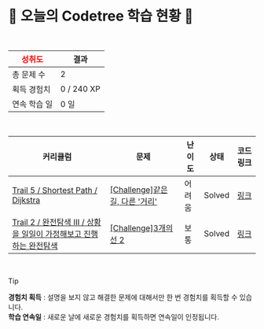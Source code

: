 # 🌲 오늘의 Codetree 학습 현황 🌲

<br />

| <span style="color:red;display:block;text-align:center;"> **성취도**</span> | 결과 |
|---|---|
| 총 문제 수 | 2 |
| 획득 경험치 | 0 / 240 XP |
| 연속 학습 일 | 0 일 |

<br />

|커리큘럼|문제|난이도|상태|코드 링크|
|---|---|---|---|---|
|[Trail 5 / Shortest Path / Dijkstra](https://www.codetree.ai/trail-info/intermediate-mid/)|[[Challenge]같은 길, 다른 '거리'](https://www.codetree.ai/trails/complete/curated-cards/challenge-same-road-different-distance/)|어려움|Solved|[링크](https://github.com/starboxxxx/CodindTest_CodeTree/blob/main/250731/%EA%B0%99%EC%9D%80%20%EA%B8%B8%2C%20%EB%8B%A4%EB%A5%B8%20%27%EA%B1%B0%EB%A6%AC%27/same-road-different-distance.java)|
|[Trail 2 / 완전탐색 III / 상황을 일일이 가정해보고 진행하는 완전탐색](https://www.codetree.ai/trail-info/novice-mid/)|[[Challenge]3개의 선 2](https://www.codetree.ai/trails/complete/curated-cards/challenge-three-lines-2/)|보통|Solved|[링크](https://github.com/starboxxxx/CodindTest_CodeTree/blob/main/250731/3%EA%B0%9C%EC%9D%98%20%EC%84%A0%202/three-lines-2.java)|


<br />

> [!TIP]
> **경험치 획득** : 설명을 보지 않고 해결한 문제에 대해서만 한 번 경험치를 획득할 수 있습니다.  
> **학습 연속일** : 새로운 날에 새로운 경험치를 획득하면 연속일이 인정됩니다.


